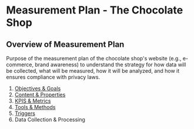 # Measurement Plan - The Chocolate Shop

## Overview of Measurement Plan

Purpose of the measurement plan of the chocolate shop's website (e.g., e-commerce, brand awareness) to understand the strategy for how data will be collected, what will be measured, how it will be analyzed, and how it ensures compliance with privacy laws. 

 1. [Objectives & Goals](https://github.com/dipalit/repository/tree/Objectives-and-Goals)   
 2. [Content & Properties ](https://github.com/dipalit/repository/tree/Content-%26-Properties)  
 3. [KPIS & Metrics](https://github.com/dipalit/repository/tree/KPIs-%26-Metrics)  
 4. [Tools & Methods](https://github.com/dipalit/repository/tree/Tools-%26-Methods) 
 5. [Triggers](https://github.com/dipalit/repository/tree/Triggers)
 6. Data Collection & Processing
